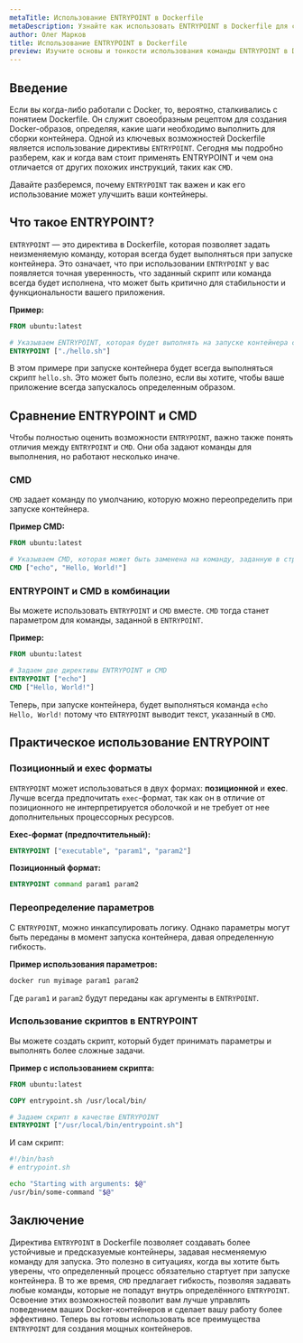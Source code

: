 ```yaml
---
metaTitle: Использование ENTRYPOINT в Dockerfile
metaDescription: Узнайте как использовать ENTRYPOINT в Dockerfile для создания более гибких и настраиваемых Docker-контейнеров - освоите базовый и продвинутый синтаксис
author: Олег Марков
title: Использование ENTRYPOINT в Dockerfile
preview: Изучите основы и тонкости использования команды ENTRYPOINT в Dockerfile - от базовых принципов до сложных сценариев применения
---
```


## Введение

Если вы когда-либо работали с Docker, то, вероятно, сталкивались с понятием Dockerfile. Он служит своеобразным рецептом для создания Docker-образов, определяя, какие шаги необходимо выполнить для сборки контейнера. Одной из ключевых возможностей Dockerfile является использование директивы `ENTRYPOINT`. Сегодня мы подробно разберем, как и когда вам стоит применять ENTRYPOINT и чем она отличается от других похожих инструкций, таких как `CMD`.

Давайте разберемся, почему `ENTRYPOINT` так важен и как его использование может улучшить ваши контейнеры.

## Что такое ENTRYPOINT?

`ENTRYPOINT` — это директива в Dockerfile, которая позволяет задать неизменяемую команду, которая всегда будет выполняться при запуске контейнера. Это означает, что при использовании `ENTRYPOINT` у вас появляется точная уверенность, что заданный скрипт или команда всегда будет исполнена, что может быть критично для стабильности и функциональности вашего приложения.

**Пример:**

```dockerfile
FROM ubuntu:latest

# Указываем ENTRYPOINT, которая будет выполнять на запуске контейнера скрипт hello.sh
ENTRYPOINT ["./hello.sh"]
```

В этом примере при запуске контейнера будет всегда выполняться скрипт `hello.sh`. Это может быть полезно, если вы хотите, чтобы ваше приложение всегда запускалось определенным образом.

## Сравнение ENTRYPOINT и CMD

Чтобы полностью оценить возможности `ENTRYPOINT`, важно также понять отличия между `ENTRYPOINT` и `CMD`. Они оба задают команды для выполнения, но работают несколько иначе.

### CMD

`CMD` задает команду по умолчанию, которую можно переопределить при запуске контейнера. 

**Пример CMD:**

```dockerfile
FROM ubuntu:latest

# Указываем CMD, которая может быть заменена на команду, заданную в строке запуска контейнера
CMD ["echo", "Hello, World!"]
```

### ENTRYPOINT и CMD в комбинации

Вы можете использовать `ENTRYPOINT` и `CMD` вместе. `CMD` тогда станет параметром для команды, заданной в `ENTRYPOINT`.

**Пример:**

```dockerfile
FROM ubuntu:latest

# Задаем две директивы ENTRYPOINT и CMD
ENTRYPOINT ["echo"]
CMD ["Hello, World!"]
```

Теперь, при запуске контейнера, будет выполняться команда `echo Hello, World!` потому что `ENTRYPOINT` выводит текст, указанный в `CMD`.

## Практическое использование ENTRYPOINT

### Позиционный и exec форматы

`ENTRYPOINT` может использоваться в двух формах: **позиционной** и **exec**. Лучше всегда предпочитать `exec`-формат, так как он в отличие от позиционного не интерпретируется оболочкой и не требует от нее дополнительных процессорных ресурсов.

**Exec-формат (предпочтительный):**

```dockerfile
ENTRYPOINT ["executable", "param1", "param2"]
```

**Позиционный формат:**

```dockerfile
ENTRYPOINT command param1 param2
```

### Переопределение параметров

С `ENTRYPOINT`, можно инкапсулировать логику. Однако параметры могут быть переданы в момент запуска контейнера, давая определенную гибкость.

**Пример использования параметров:**

```bash
docker run myimage param1 param2
```

Где `param1` и `param2` будут переданы как аргументы в `ENTRYPOINT`.

### Использование скриптов в ENTRYPOINT

Вы можете создать скрипт, который будет принимать параметры и выполнять более сложные задачи.

**Пример с использованием скрипта:**

```dockerfile
FROM ubuntu:latest

COPY entrypoint.sh /usr/local/bin/

# Задаем скрипт в качестве ENTRYPOINT
ENTRYPOINT ["/usr/local/bin/entrypoint.sh"]
```

И сам скрипт:

```bash
#!/bin/bash
# entrypoint.sh

echo "Starting with arguments: $@"
/usr/bin/some-command "$@"
```

## Заключение

Директива `ENTRYPOINT` в Dockerfile позволяет создавать более устойчивые и предсказуемые контейнеры, задавая несменяемую команду для запуска. Это полезно в ситуациях, когда вы хотите быть уверены, что определенный процесс обязательно стартует при запуске контейнера. В то же время, `CMD` предлагает гибкость, позволяя задавать любые команды, которые не попадут внутрь определённого `ENTRYPOINT`. Освоение этих возможностей позволит вам лучше управлять поведением ваших Docker-контейнеров и сделает вашу работу более эффективно. Теперь вы готовы использовать все преимущества `ENTRYPOINT` для создания мощных контейнеров.